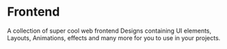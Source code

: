 # Frontend
A collection of super cool web frontend Designs containing UI elements, Layouts, Animations, effects  and many more for you to use in your projects.
